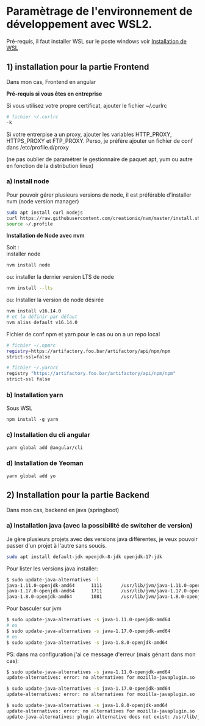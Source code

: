 # Paramètrage de l'environnement de développement avec WSL2.

Pré-requis, il faut installer WSL sur le poste windows
voir [Installation de WSL](wsl/wsl.md)

## 1) installation pour la partie Frontend

Dans mon cas, Frontend en angular

**Pré-requis si vous êtes en entreprise**

Si vous utilisez votre propre certificat, ajouter le fichier ~/.curlrc

```bash 
# fichier ~/.curlrc
-k 
```

Si votre entrerpise a un proxy, ajouter les variables HTTP_PROXY, HTTPS_PROXY et FTP_PROXY. Perso, je préfère ajouter un fichier de conf dans /etc/profile.d/proxy

(ne pas oublier de paramétrer le gestionnaire de paquet apt, yum ou autre en fonction de la distribution linux)

### a) Install node 

Pour pouvoir gérer plusieurs versions de node, il est préférable d'installer nvm (node version manager)

```bash
sudo apt install curl nodejs
curl https://raw.githubusercontent.com/creationix/nvm/master/install.sh | bash
source ~/.profile
```

**Installation de Node avec nvm**

Soit : \
installer node 

```bash 
nvm install node
```

ou: 
installer la dernier version LTS de node

```bash 
nvm install --lts
```

ou: 
Installer la version de node désirée
```bash 
nvm install v16.14.0
# et la définir par défaut
nvm alias default v16.14.0
```

Fichier de conf npm et yarn pour le cas ou on a un repo local

```bash
# fichier ~/.npmrc
registry=https://artifactory.foo.bar/artifactory/api/npm/npm
strict-ssl=false

# fichier ~/.yarnrc
registry "https://artifactory.foo.bar/artifactory/api/npm/npm"
strict-ssl false
```

### b) Installation yarn
Sous WSL

`npm install -g yarn`

### c) Installation du cli angular

```bash
yarn global add @angular/cli
```

### d) Installation de Yeoman

```bash
yarn global add yo
```

## 2) Installation pour la partie Backend

Dans mon cas, backend en java (springboot)

### a) Installation java (avec la possibilité de switcher de version)

Je gère plusieurs projets avec des versions java différentes, je veux pouvoir passer d'un projet à l'autre sans soucis.

```bash
sudo apt install default-jdk openjdk-8-jdk openjdk-17-jdk
```

Pour lister les versions java installer:

```bash
$ sudo update-java-alternatives -l
java-1.11.0-openjdk-amd64      1111       /usr/lib/jvm/java-1.11.0-openjdk-amd64
java-1.17.0-openjdk-amd64      1711       /usr/lib/jvm/java-1.17.0-openjdk-amd64
java-1.8.0-openjdk-amd64       1081       /usr/lib/jvm/java-1.8.0-openjdk-amd64
```

Pour basculer sur jvm

```bash
$ sudo update-java-alternatives -s java-1.11.0-openjdk-amd64
# ou
$ sudo update-java-alternatives -s java-1.17.0-openjdk-amd64
# ou
$ sudo update-java-alternatives -s java-1.8.0-openjdk-amd64
```

PS: dans ma configuration j'ai ce message d'erreur (mais génant dans mon cas):

```bash
$ sudo update-java-alternatives -s java-1.11.0-openjdk-amd64
update-alternatives: error: no alternatives for mozilla-javaplugin.so

$ sudo update-java-alternatives -s java-1.17.0-openjdk-amd64
update-alternatives: error: no alternatives for mozilla-javaplugin.so

$ sudo update-java-alternatives -s java-1.8.0-openjdk-amd64
update-alternatives: error: no alternatives for mozilla-javaplugin.so
update-java-alternatives: plugin alternative does not exist: /usr/lib/jvm/java-8-openjdk-amd64/jre/lib/amd64/IcedTeaPlugin.so
```

